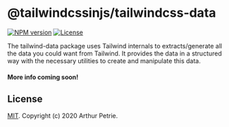 # @tailwindcssinjs/tailwindcss-data

[![NPM version](https://badgen.net/npm/v/@tailwindcssinjs/tailwindcss-data)](https://www.npmjs.com/package/@tailwindcssinjs/tailwindcss-data)
[![License](https://badgen.net/npm/license/@tailwindcssinjs/tailwindcss-data)](https://www.npmjs.com/package/@tailwindcssinjs/tailwindcss-data)

The tailwind-data package uses Tailwind internals to extracts/generate all the data you could want from Tailwind. It provides the data in a structured way with the necessary utilities to create and manipulate this data.

#### More info coming soon!

## License

[MIT](LICENSE). Copyright (c) 2020 Arthur Petrie.

